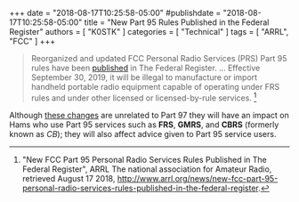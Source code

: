 +++
date = "2018-08-17T10:25:58-05:00"
#publishdate = "2018-08-17T10:25:58-05:00"
title = "New Part 95 Rules Published in the Federal Register"
authors = [ "K0STK" ]
categories = [ "Technical" ]
tags = [ "ARRL", "FCC" ]
+++

>Reorganized and updated FCC Personal Radio Services (PRS) Part 95 rules
>have been
>[published](https://www.federalregister.gov/documents/2017/08/29/2017-17395/personal-radio-service-reform)
>in The Federal Register.
>...
>Effective September 30, 2019, it will be illegal to manufacture or import
>handheld portable radio equipment capable of operating under FRS rules and
>under other licensed or licensed-by-rule services. [^1]

[^1]: "New FCC Part 95 Personal Radio Services Rules Published in The Federal Register",  ARRL The national association for Amateur Radio, retrieved August 17 2018, http://www.arrl.org/news/new-fcc-part-95-personal-radio-services-rules-published-in-the-federal-register. 

<!--more-->
Although
[these changes](https://www.federalregister.gov/documents/2017/08/29/2017-17395/personal-radio-service-reform)
are unrelated to Part 97 they will have an impact on Hams who use Part 95
services such as **FRS**, **GMRS**, and **CBRS** (formerly known as *CB*);
they will also affect advice given to Part 95 service users.
